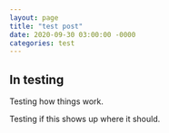 ```yaml
---
layout: page
title: "test post"
date: 2020-09-30 03:00:00 -0000
categories: test
---
```


## In testing

Testing how things work.

Testing if this shows up where it should.
